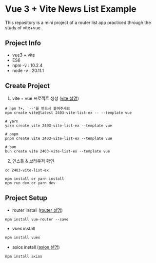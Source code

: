 # Vue 3 + Vite News List Example

This repository is a mini project of a router list app practiced through the study of vite+vue.

## Project Info
- vue3 + vite
- ES6
- npm -v : 10.2.4
- node -v : 20.11.1

## Create Project

1. vite +  vue 프로젝트 생성 ([vite 설명](./docs/vite.md))
```
# npm 7+, '--'를 반드시 붙여주세요
npm create vite@latest 2403-vite-list-ex -- --template vue

# yarn
yarn create vite 2403-vite-list-ex --template vue

# pnpm
pnpm create vite 2403-vite-list-ex --template vue

# bun
bun create vite 2403-vite-list-ex --template vue
```

2. 인스톨 & 브라우저 확인
```
cd 2403-vite-list-ex

npm install or yarn install
npm run dev or yarn dev
```

## Project Setup
- router install ([router 설명](./docs/router.md))
```
npm install vue-router --save
```
- vuex install
```
npm install vuex
```
- axios install ([axios 설명](./docs/axios.md))
```
npm install axios
```